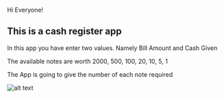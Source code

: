 Hi Everyone!
## This is a cash register app

In this app you have enter two values. Namely Bill Amount and Cash Given

The available notes are worth 2000, 500, 100, 20, 10, 5, 1

The App is going to give the number of each note required

![alt text](https://omgate.netlify.app/images/mark-10-screenshot.png)
